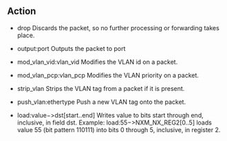 ## Action
- drop
Discards the packet, so no further processing or forwarding takes place.

- output:port
Outputs the packet to port

- mod_vlan_vid:vlan_vid
Modifies the VLAN id on a packet.

- mod_vlan_pcp:vlan_pcp
Modifies the VLAN priority on a packet.

- strip_vlan
Strips the VLAN tag from a packet if it is present.

- push_vlan:ethertype
Push a new VLAN tag onto the packet.

- load:value−>dst[start..end]
Writes value to bits start through end, inclusive, in field dst.
Example: load:55−>NXM_NX_REG2[0..5] loads value 55 (bit pattern 110111) into bits 0 through 5, inclusive, in register 2.